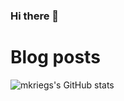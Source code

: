 ### Hi there 👋



# Blog posts
<!-- BLOG-POST-LIST:START -->
<!-- BLOG-POST-LIST:END -->


![mkriegs's GitHub stats](https://github-readme-stats.vercel.app/api?username=mkriegs&show_icons=true&theme=radical)






<!--
**mkriegs/mkriegs** is a ✨ _special_ ✨ repository because its `README.md` (this file) appears on your GitHub profile.

Here are some ideas to get you started:

- 🔭 I’m currently working on ...
- 🌱 I’m currently learning ...
- 👯 I’m looking to collaborate on ...
- 🤔 I’m looking for help with ...
- 💬 Ask me about ...
- 📫 How to reach me: ...
- 😄 Pronouns: ...
- ⚡ Fun fact: ...
-->
